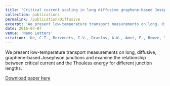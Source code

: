 ```yaml
---
title: "Critical current scaling in long diffusive graphene-based Josephson junctions"
collection: publications
permalink: /publication/Diffusive
excerpt: 'We present low-temperature transport measurements on long, diffusive, graphene-based Josephson junctions and examine the relationship between critical current and the Thouless energy for different junction lengths.'
date: 2016-07-07
venue: 'Nano Letters'
citation: 'Ke, C.T., Borzenets, I.V., Draelos, A.W., Amet, F., Bomze, Y., Jones, G., Craciun, M., Russo, S., Yamamoto, M., Tarucha, S., Finkelstein, G. (2016). "Critical current scaling in long diffusive graphene-based Josephson junctions." Nano Lett. 16(8), pp. 4788-4791.'
---
```

We present low-temperature transport measurements on long, diffusive, graphene-based Josephson junctions and examine the relationship between critical current and the Thouless energy for different junction lengths.

[Download paper here](https://pubs.acs.org/doi/abs/10.1021/acs.nanolett.6b00738)

